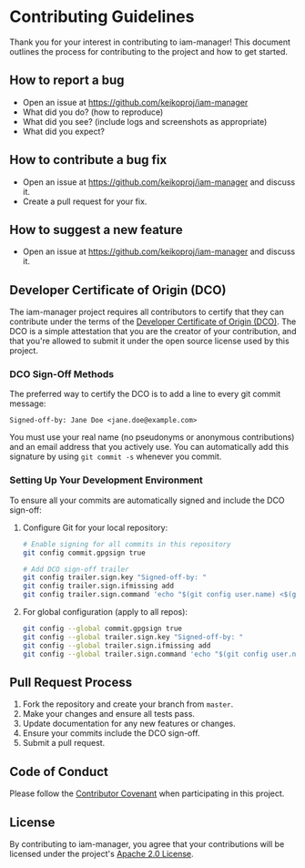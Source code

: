 # Contributing Guidelines

Thank you for your interest in contributing to iam-manager! This document outlines the process for contributing to the project and how to get started.

## How to report a bug
* Open an issue at https://github.com/keikoproj/iam-manager
* What did you do? (how to reproduce)
* What did you see? (include logs and screenshots as appropriate)
* What did you expect?

## How to contribute a bug fix
* Open an issue at https://github.com/keikoproj/iam-manager and discuss it.
* Create a pull request for your fix.

## How to suggest a new feature
* Open an issue at https://github.com/keikoproj/iam-manager and discuss it.

## Developer Certificate of Origin (DCO)

The iam-manager project requires all contributors to certify that they can contribute under the terms of the [Developer Certificate of Origin (DCO)](https://developercertificate.org/). The DCO is a simple attestation that you are the creator of your contribution, and that you're allowed to submit it under the open source license used by this project.

### DCO Sign-Off Methods

The preferred way to certify the DCO is to add a line to every git commit message:

```
Signed-off-by: Jane Doe <jane.doe@example.com>
```

You must use your real name (no pseudonyms or anonymous contributions) and an email address that you actively use. You can automatically add this signature by using `git commit -s` whenever you commit.

### Setting Up Your Development Environment

To ensure all your commits are automatically signed and include the DCO sign-off:

1. Configure Git for your local repository:
   ```bash
   # Enable signing for all commits in this repository
   git config commit.gpgsign true
   
   # Add DCO sign-off trailer
   git config trailer.sign.key "Signed-off-by: "
   git config trailer.sign.ifmissing add
   git config trailer.sign.command 'echo "$(git config user.name) <$(git config user.email)>"'
   ```

2. For global configuration (apply to all repos):
   ```bash
   git config --global commit.gpgsign true
   git config --global trailer.sign.key "Signed-off-by: "
   git config --global trailer.sign.ifmissing add
   git config --global trailer.sign.command 'echo "$(git config user.name) <$(git config user.email)>"'
   ```

## Pull Request Process

1. Fork the repository and create your branch from `master`.
2. Make your changes and ensure all tests pass.
3. Update documentation for any new features or changes.
4. Ensure your commits include the DCO sign-off.
5. Submit a pull request.

## Code of Conduct

Please follow the [Contributor Covenant](https://www.contributor-covenant.org/version/2/0/code_of_conduct/) when participating in this project.

## License

By contributing to iam-manager, you agree that your contributions will be licensed under the project's [Apache 2.0 License](LICENSE).
